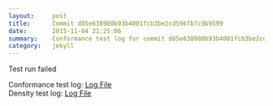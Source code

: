 ```yaml
---
layout:     post
title:      Commit d85e638980b93b4001fcb3be2cd596fb7c9b9599
date:       2015-11-04 21:25:06
summary:    Conformance test log for commit d85e638980b93b4001fcb3be2cd596fb7c9b9599.
category:   jekyll
---
```


Test run failed

Conformance test log: [Log File](http://s3-us-west-2.amazonaws.com/kraken-e2e-logs/conformance/kraken_d85e638980b93b4001fcb3be2cd596fb7c9b9599_conformance.log)   
Density test log: [Log File](http://s3-us-west-2.amazonaws.com/kraken-e2e-logs/conformance/kraken_d85e638980b93b4001fcb3be2cd596fb7c9b9599_density.log)    
